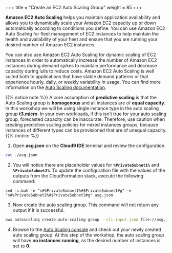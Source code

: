 +++
title = "Create an EC2 Auto Scaling Group"
weight = 85
+++

**Amazon EC2 Auto Scaling** helps you maintain application availability and allows you to dynamically scale your Amazon EC2 capacity up or down automatically according to conditions you define. You can use Amazon EC2 Auto Scaling for fleet management of EC2 instances to help maintain the health and availability of your fleet and ensure that you are running your desired number of Amazon EC2 instances. 

You can also use Amazon EC2 Auto Scaling for dynamic scaling of EC2 instances in order to automatically increase the number of Amazon EC2 instances during demand spikes to maintain performance and decrease capacity during lulls to reduce costs. Amazon EC2 Auto Scaling is well suited both to applications that have stable demand patterns or that experience hourly, daily, or weekly variability in usage. You can find more information on the [Auto Scaling documentation](https://docs.aws.amazon.com/autoscaling/ec2/userguide/what-is-amazon-ec2-auto-scaling.html). 

{{% notice note %}}
A core assumption of **predictive scaling** is that the Auto Scaling group is **homogenous** and all instances are of **equal capacity**. In this workshop we will be using single instance type in the auto scaling group **t3.micro**.
In your own workloads, if this isn’t true for your auto scaling group, forecasted capacity can be inaccurate. Therefore, use caution when creating predictive scaling policies for mixed instances groups, because instances of different types can be provisioned that are of unequal capacity.
{{% /notice %}}

1. Open **asg.json** on the **Cloud9 IDE** terminal and review the configuration.

```bash
cat ./asg.json
```

2. You will notice there are placeholder values for **`%PrivateSubnet1%`** and **`%PrivateSubnet2%`**. To update the configuration file with the values of the outputs from the CloudFormation stack, execute the following command:
```
sed -i.bak -e "s#%PrivateSubnet1%#$PrivateSubnet1#g" -e "s#%PrivateSubnet2%#$PrivateSubnet2#g" asg.json
```

3. Now create the auto scaling group. This command will not return any output if it is successful.

```bash
aws autoscaling create-auto-scaling-group --cli-input-json file://asg.json
```

4. Browse to the [Auto Scaling console](https://console.aws.amazon.com/ec2/autoscaling/home#AutoScalingGroups:view=details) and check out your newly created auto scaling group. At this step of the workshop, the auto scaling group will have **no instances running**, as the desired number of instances is set to **0**.